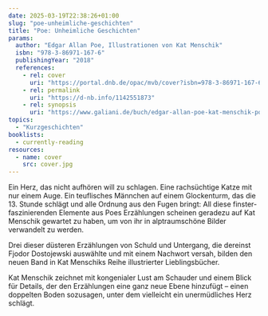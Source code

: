 ```yaml
---
date: 2025-03-19T22:38:26+01:00
slug: "poe-unheimliche-geschichten"
title: "Poe: Unheimliche Geschichten"
params:
  author: "Edgar Allan Poe, Illustrationen von Kat Menschik"
  isbn: "978-3-86971-167-6"
  publishingYear: "2018"
  references:
    - rel: cover
      uri: "https://portal.dnb.de/opac/mvb/cover?isbn=978-3-86971-167-6"
    - rel: permalink
      uri: "https://d-nb.info/1142551873"
    - rel: synopsis
      uri: "https://www.galiani.de/buch/edgar-allan-poe-kat-menschik-poe-unheimliche-geschichten-9783869711676"
topics:
  - "Kurzgeschichten"
booklists:
  - currently-reading
resources:
  - name: cover
    src: cover.jpg
---
```


Ein Herz, das nicht aufhören will zu schlagen. Eine rachsüchtige Katze mit nur 
einem Auge. Ein teuflisches Männchen auf einem Glockenturm, das die 13. Stunde 
schlägt und alle Ordnung aus den Fugen bringt: All diese finster-faszinierenden 
Elemente aus Poes Erzählungen scheinen geradezu auf Kat Menschik gewartet zu 
haben, um von ihr in alptraumschöne Bilder verwandelt zu werden.

Drei dieser düsteren Erzählungen von Schuld und Untergang, die dereinst Fjodor 
Dostojewski auswählte und mit einem Nachwort versah, bilden den neuen Band in 
Kat Menschiks Reihe illustrierter Lieblingsbücher.

Kat Menschik zeichnet mit kongenialer Lust am Schauder und einem Blick für 
Details, der den Erzählungen eine ganz neue Ebene hinzufügt – einen doppelten 
Boden sozusagen, unter dem vielleicht ein unermüdliches Herz schlägt.